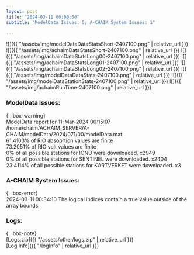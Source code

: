 ```yaml
---
layout: post
title: "2024-03-11 00:00:00"
subtitle: "ModelData Issues: 5; A-CHAIM System Issues: 1"

---
```


![]({{ "/assets/img/modelDataDataStatsShort-2407100.png" | relative_url }})
![]({{ "/assets/img/achaimDataStatsShort-2407100.png" | relative_url }})
![]({{ "/assets/img/achaimDataStatsLong00-2407100.png" | relative_url }})
![]({{ "/assets/img/achaimDataStatsLong01-2407100.png" | relative_url }})
![]({{ "/assets/img/achaimDataStatsLong02-2407100.png" | relative_url }})
![]({{ "/assets/img/modelDataDataStats-2407100.png" | relative_url }})
![]({{ "/assets/img/modelDataStationStats-2407100.png" | relative_url }})
![]({{ "/assets/img/achaimRunTime-2407100.png" | relative_url }})


### ModelData Issues:  
  
{: .box-warning}  
 ModelData report for 11-Mar-2024 00:15:07   
 /home/chaim/ACHAIM_SERVER/A-CHAIM/modelData/2024/071/00/modelData.mat   
 61.4103% of RIO absoprtion values are finite   
 73.2051% of RIO volt values are finite   
 0% of all possible stations for IONO were downloaded. x2949   
 0% of all possible stations for SENTINEL were downloaded. x2404   
 23.4114% of all possible stations for KARTVERKET were downloaded. x3   
  
### A-CHAIM System Issues:  
  
{: .box-error}  
2024-03-11 00:34:10 The logical indices contain a true value outside of the array bounds.  

### Logs:  
  
{: .box-note}  
[Logs.zip]({{ "/assets/other/logs.zip" | relative_url }})  
[Log Info]({{ "/logInfo" | relative_url }})  
